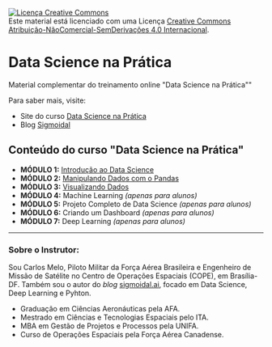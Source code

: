 <a rel="license" href="http://creativecommons.org/licenses/by-nc-nd/4.0/"><img alt="Licença Creative Commons" style="border-width:0" src="https://i.creativecommons.org/l/by-nc-nd/4.0/88x31.png" /></a><br />Este material está licenciado com uma Licença <a rel="license" href="https://creativecommons.org/licenses/by-nc-nd/4.0/deed.pt_BR">Creative Commons Atribuição-NãoComercial-SemDerivações 4.0 Internacional</a>.

# Data Science na Prática

Material complementar do treinamento online "Data Science na Prática""

Para saber mais, visite:

* Site do curso [Data Science na Prática](https://curso.sigmoidal.ai?utm_source=github)
* Blog [Sigmoidal](https://curso.sigmoidal.ai)

## Conteúdo do curso "Data Science na Prática"

* **MÓDULO 1:** [Introdução ao Data Science](https://github.com/carlosfab/curso_data_science_na_pratica/tree/master/modulo_01)
* **MÓDULO 2:**  [Manipulando Dados com o Pandas](https://github.com/carlosfab/curso_data_science_na_pratica/tree/master/modulo_02)
* **MÓDULO 3:** [Visualizando Dados](https://github.com/carlosfab/curso_data_science_na_pratica/tree/master/modulo_03)
* **MÓDULO 4:** Machine Learning *(apenas para alunos)*
* **MÓDULO 5:** Projeto Completo de Data Science *(apenas para alunos)*
* **MÓDULO 6:** Criando um Dashboard *(apenas para alunos)*
* **MÓDULO 7:** Deep Learning *(apenas para alunos)*
---

### Sobre o Instrutor:

Sou Carlos Melo, Piloto Militar da Força Aérea Brasileira e Engenheiro de Missão de Satélite no Centro de Operações Espaciais (COPE), em Brasília-DF. Também sou o autor do *blog* [sigmoidal.ai](http://sigmoidal.ai), focado em Data Science, Deep Learning e Pyhton.

* Graduação em Ciências Aeronáuticas pela AFA.
* Mestrado em Ciências e Tecnologias Espaciais pelo ITA.
* MBA em Gestão de Projetos e Processos pela UNIFA.
* Curso de Operações Espaciais pela Força Aérea Canadense.


